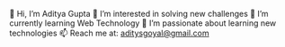 👋 Hi, I’m Aditya Gupta
👀 I’m interested in solving new challenges
🌱 I’m currently learning Web Technology
💞️ I’m passionate about learning new technologies
📫 Reach me at: aditysgoyal@gmail.com

